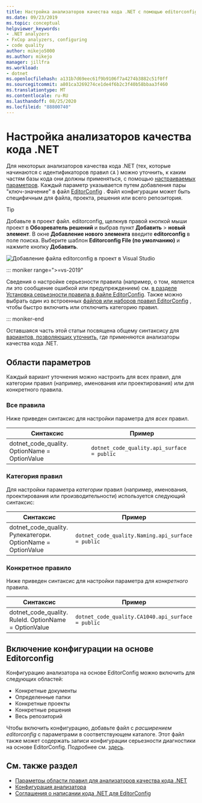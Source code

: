 ```yaml
---
title: Настройка анализаторов качества кода .NET с помощью editorconfig
ms.date: 09/23/2019
ms.topic: conceptual
helpviewer_keywords:
- .NET analyzers
- FxCop analyzers, configuring
- code quality
author: mikejo5000
ms.author: mikejo
manager: jillfra
ms.workload:
- dotnet
ms.openlocfilehash: a131b7d69eec61f9b9106f7a4274b3882c51f0ff
ms.sourcegitcommit: a801ca3269274ce1de4f6b2c3f40b58bbaa3f460
ms.translationtype: MT
ms.contentlocale: ru-RU
ms.lasthandoff: 08/25/2020
ms.locfileid: "88800740"
---
```

# <a name="configure-net-code-quality-analyzers"></a>Настройка анализаторов качества кода .NET

Для некоторых анализаторов качества кода .NET (тех, которые начинаются с идентификаторов правил `CA` ) можно уточнить, к каким частям базы кода они должны применяться, с помощью [настраиваемых параметров](fxcop-analyzer-options.md). Каждый параметр указывается путем добавления пары "ключ-значение" в файл [EditorConfig](https://editorconfig.org) . Файл конфигурации может быть специфичным для файла, проекта, решения или всего репозитория.

> [!TIP]
> Добавьте в проект файл. editorconfig, щелкнув правой кнопкой мыши проект в **Обозреватель решений** и выбрав пункт **Добавить**  >  **новый элемент**. В окне **Добавление нового элемента** введите **editorconfig** в поле поиска. Выберите шаблон **Editorconfig File (по умолчанию)** и нажмите кнопку **Добавить**.
>
> ![Добавление файла editorconfig в проект в Visual Studio](media/add-editorconfig-file.png)

::: moniker range=">=vs-2019"

Сведения о настройке серьезности правила (например, о том, является ли это сообщение ошибкой или предупреждением) см. [в разделе Установка серьезности правила в файле EditorConfig](use-roslyn-analyzers.md#set-rule-severity-in-an-editorconfig-file). Также можно выбрать один из встроенных [файлов или наборов правил EditorConfig](analyzer-rule-sets.md) , чтобы быстро включить или отключить категорию правил.

::: moniker-end

Оставшаяся часть этой статьи посвящена общему синтаксису для [вариантов, позволяющих уточнить,](fxcop-analyzer-options.md) где применяются анализаторы качества кода .NET.

## <a name="option-scopes"></a>Области параметров

Каждый вариант уточнения можно настроить для всех правил, для категории правил (например, именования или проектирования) или для конкретного правила.

### <a name="all-rules"></a>Все правила

Ниже приведен синтаксис для настройки параметра для *всех* правил.

|Синтаксис|Пример|
|-|-|
| dotnet_code_quality. OptionName = OptionValue | `dotnet_code_quality.api_surface = public` |

### <a name="category-of-rules"></a>Категория правил

Для настройки параметра *категории* правил (например, именования, проектирования или производительности) используется следующий синтаксис:

|Синтаксис|Пример|
|-|-|
| dotnet_code_quality. Рулекатегори. OptionName = OptionValue | `dotnet_code_quality.Naming.api_surface = public` |

### <a name="specific-rule"></a>Конкретное правило

Ниже приведен синтаксис для настройки параметра для *конкретного* правила.

|Синтаксис|Пример|
|-|-|
| dotnet_code_quality. RuleId. OptionName = OptionValue | `dotnet_code_quality.CA1040.api_surface = public` |

## <a name="enabling-editorconfig-based-configuration"></a>Включение конфигурации на основе Editorconfig

Конфигурацию анализатора на основе EditorConfig можно включить для следующих областей:

- Конкретные документы
- Определенные папки
- Конкретные проекты
- Конкретные решения
- Весь репозиторий

Чтобы включить конфигурацию, добавьте файл с *расширением editorconfig* с параметрами в соответствующем каталоге. Этот файл также может содержать записи конфигурации серьезности диагностики на основе EditorConfig. Подробнее см. [здесь](use-roslyn-analyzers.md#rule-severity).

## <a name="see-also"></a>См. также раздел

- [Параметры области правил для анализаторов качества кода .NET](fxcop-analyzer-options.md)
- [Конфигурация анализатора](https://github.com/dotnet/roslyn-analyzers/blob/master/docs/Analyzer%20Configuration.md)
- [Соглашения о написании кода .NET для EditorConfig](../ide/editorconfig-code-style-settings-reference.md)
